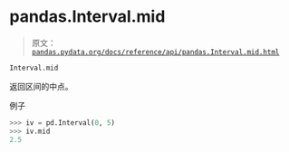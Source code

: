 # pandas.Interval.mid

> 原文：[`pandas.pydata.org/docs/reference/api/pandas.Interval.mid.html`](https://pandas.pydata.org/docs/reference/api/pandas.Interval.mid.html)

```py
Interval.mid
```

返回区间的中点。

例子

```py
>>> iv = pd.Interval(0, 5)
>>> iv.mid
2.5 
```
